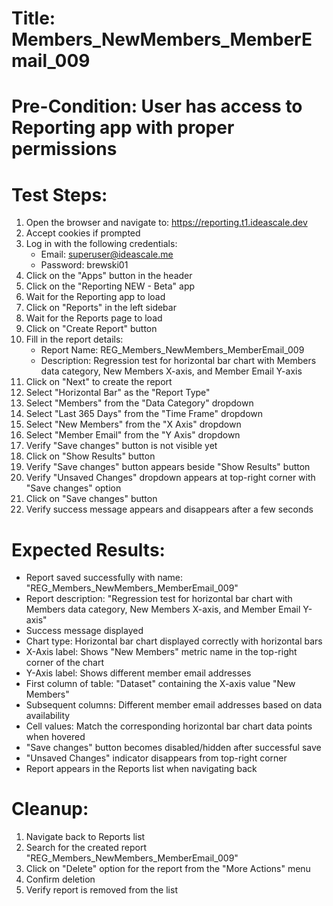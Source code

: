 # Title: Members_NewMembers_MemberEmail_009

# Pre-Condition: User has access to Reporting app with proper permissions

# Test Steps:
1. Open the browser and navigate to: https://reporting.t1.ideascale.dev
2. Accept cookies if prompted
3. Log in with the following credentials:
   - Email: superuser@ideascale.me
   - Password: brewski01
4. Click on the "Apps" button in the header
5. Click on the "Reporting NEW - Beta" app
6. Wait for the Reporting app to load
7. Click on "Reports" in the left sidebar
8. Wait for the Reports page to load
9. Click on "Create Report" button
10. Fill in the report details:
    - Report Name: REG_Members_NewMembers_MemberEmail_009
    - Description: Regression test for horizontal bar chart with Members data category, New Members X-axis, and Member Email Y-axis
11. Click on "Next" to create the report
12. Select "Horizontal Bar" as the "Report Type"
13. Select "Members" from the "Data Category" dropdown
14. Select "Last 365 Days" from the "Time Frame" dropdown
15. Select "New Members" from the "X Axis" dropdown
16. Select "Member Email" from the "Y Axis" dropdown
17. Verify "Save changes" button is not visible yet
18. Click on "Show Results" button
19. Verify "Save changes" button appears beside "Show Results" button
20. Verify "Unsaved Changes" dropdown appears at top-right corner with "Save changes" option
21. Click on "Save changes" button
22. Verify success message appears and disappears after a few seconds

# Expected Results:
- Report saved successfully with name: "REG_Members_NewMembers_MemberEmail_009"
- Report description: "Regression test for horizontal bar chart with Members data category, New Members X-axis, and Member Email Y-axis"
- Success message displayed
- Chart type: Horizontal bar chart displayed correctly with horizontal bars
- X-Axis label: Shows "New Members" metric name in the top-right corner of the chart
- Y-Axis label: Shows different member email addresses
- First column of table: "Dataset" containing the X-axis value "New Members"
- Subsequent columns: Different member email addresses based on data availability
- Cell values: Match the corresponding horizontal bar chart data points when hovered
- "Save changes" button becomes disabled/hidden after successful save
- "Unsaved Changes" indicator disappears from top-right corner
- Report appears in the Reports list when navigating back

# Cleanup:
1. Navigate back to Reports list
2. Search for the created report "REG_Members_NewMembers_MemberEmail_009"
3. Click on "Delete" option for the report from the "More Actions" menu
4. Confirm deletion
5. Verify report is removed from the list
